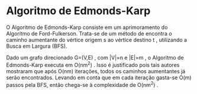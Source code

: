 # Algoritmo de Edmonds-Karp

O Algoritmo de Edmonds-Karp consiste em um aprimoramento do Algoritmo de Ford-Fulkerson. Trata-se de um método de encontra o caminho aumentante do vértice origem  s  ao vértice destino  t , utilizando a Busca em Largura (BFS).

Dado um grafo direcionado  G=(V,E) , com  |V|=n  e  |E|=m , o Algoritmo de Edmonds-Karp executa em  O(nm<sup>2</sup>) . Isso é justificado pois tais autores mostraram que após  O(nm)  iterações, todos os caminhos aumentantes já serão encontrados. Levando em conta que em cada iteração gasta-se  O(m)  passos pela BFS, então chega-se à complexidade de  O(nm<sup>2</sup>) .